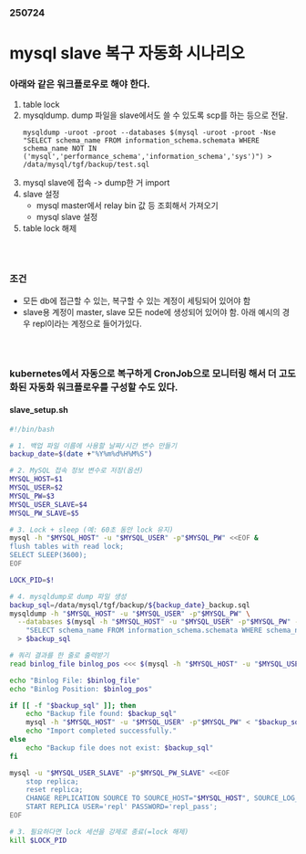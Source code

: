 ### 250724
# mysql slave 복구 자동화 시나리오
### 아래와 같은 워크플로우로 해야 한다.
1. table lock
2. mysqldump. dump 파일을 slave에서도 쓸 수 있도록 scp를 하는 등으로 전달.
    ```
    mysqldump -uroot -proot --databases $(mysql -uroot -proot -Nse "SELECT schema_name FROM information_schema.schemata WHERE schema_name NOT IN ('mysql','performance_schema','information_schema','sys')") > /data/mysql/tgf/backup/test.sql
    ```
4. mysql slave에 접속 -> dump한 거 import
5. slave 설정
    - mysql master에서 relay bin 값 등 조회해서 가져오기
    - mysql slave 설정
6. table lock 해제
### <br/>

### 조건
- 모든 db에 접근할 수 있는, 복구할 수 있는 계정이 세팅되어 있어야 함
- slave용 계정이 master, slave 모든 node에 생성되어 있어야 함. 아래 예시의 경우 repl이라는 계정으로 들어가있다.
### <br/>

### kubernetes에서 자동으로 복구하게 CronJob으로 모니터링 해서 더 고도화된 자동화 워크플로우를 구성할 수도 있다.
#### slave_setup.sh
```bash
#!/bin/bash

# 1. 백업 파일 이름에 사용할 날짜/시간 변수 만들기
backup_date=$(date +"%Y%m%d%H%M%S")

# 2. MySQL 접속 정보 변수로 저장(옵션)
MYSQL_HOST=$1
MYSQL_USER=$2
MYSQL_PW=$3
MYSQL_USER_SLAVE=$4
MYSQL_PW_SLAVE=$5

# 3. Lock + sleep (예: 60초 동안 lock 유지)
mysql -h "$MYSQL_HOST" -u "$MYSQL_USER" -p"$MYSQL_PW" <<EOF &
flush tables with read lock;
SELECT SLEEP(3600);
EOF

LOCK_PID=$!

# 4. mysqldump로 dump 파일 생성
backup_sql=/data/mysql/tgf/backup/${backup_date}_backup.sql
mysqldump -h "$MYSQL_HOST" -u "$MYSQL_USER" -p"$MYSQL_PW" \
  --databases $(mysql -h "$MYSQL_HOST" -u "$MYSQL_USER" -p"$MYSQL_PW" -Nse \
    "SELECT schema_name FROM information_schema.schemata WHERE schema_name NOT IN ('performance_schema','information_schema','sys')") \
  > $backup_sql

# 쿼리 결과를 한 줄로 출력받기
read binlog_file binlog_pos <<< $(mysql -h "$MYSQL_HOST" -u "$MYSQL_USER" -p"$MYSQL_PW" -Nse "SHOW BINARY LOG STATUS;" | awk '{print $1, $2}')

echo "Binlog File: $binlog_file"
echo "Binlog Position: $binlog_pos"

if [[ -f "$backup_sql" ]]; then
    echo "Backup file found: $backup_sql"
    mysql -h "$MYSQL_HOST" -u "$MYSQL_USER" -p"$MYSQL_PW" < "$backup_sql"
    echo "Import completed successfully."
else
    echo "Backup file does not exist: $backup_sql"
fi

mysql -u "$MYSQL_USER_SLAVE" -p"$MYSQL_PW_SLAVE" <<EOF
    stop replica;
    reset replica;
    CHANGE REPLICATION SOURCE TO SOURCE_HOST="$MYSQL_HOST", SOURCE_LOG_FILE='$binlog_file', SOURCE_LOG_POS=$binlog_pos, SOURCE_SSL=1;
    START REPLICA USER='repl' PASSWORD='repl_pass';
EOF

# 3. 필요하다면 lock 세션을 강제로 종료(=lock 해제)
kill $LOCK_PID

```
### <br/>
